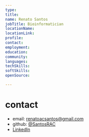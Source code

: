 ```yaml
---
type:
title:
name: Renato Santos
jobTitle: Bioinformatician
locationName:
locationLink:
profile:
contact:
employment:
education:
community:
languages:
techSkills:
softSkills:
openSource:

---
```


# contact

 * email: [renatoacsantos@gmail.com](mailto:renatoacsantos@gmail.com)
 * github: [@SantosRAC](https://github.com/SantosRAC/)
 * [LinkedIn](https://linkedin.com/in/renato-augusto-corrêa-dos-santos-263202132/)
